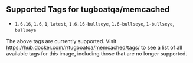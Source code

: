 ## Supported Tags for tugboatqa/memcached

* `1.6.16`, `1.6`, `1`, `latest`, `1.6.16-bullseye`, `1.6-bullseye`, `1-bullseye`, `bullseye`

The above tags are currently supported. Visit https://hub.docker.com/r/tugboatqa/memcached/tags/ to see a list of all available tags for this image, including those that are no longer supported.
